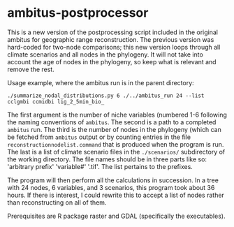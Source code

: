 # ambitus-postprocessor
This is a new version of the postprocessing script included in the original ambitus for geographic range reconstruction. The previous version was hard-coded for two-node comparisons; this new version loops through all climate scenarios and all nodes in the phylogeny. It will not take into account the age of nodes in the phylogeny, so keep what is relevant and remove the rest.

Usage example, where the ambitus run is in the parent directory: 
```
./summarize_nodal_distributions.py 6 ./../ambitus_run 24 --list cclgmbi ccmidbi lig_2_5min_bio_
```

The first argument is the number of niche variables (numbered 1-6 following the naming conventions of `ambitus`. The second is a path to a completed `ambitus` run. The third is the number of nodes in the phylogeny (which can be fetched from `ambitus` output or by counting entries in the file `reconstructionnodelist.command` that is produced when the program is run. The last is a list of climate scenario files in the `./scenarios/` subdirectory of the working directory. The file names should be in three parts like so: 'arbitrary prefix' 'variable#' '.tif'. The list pertains to the prefixes.

The program will then perform all the calculations in succession. In a tree with 24 nodes, 6 variables, and 3 scenarios, this program took about 36 hours. If there is interest, I could rewrite this to accept a list of nodes rather than reconstructing on all of them.

Prerequisites are R package raster and GDAL (specifically the executables).

